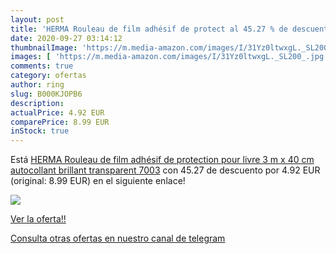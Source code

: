 ```yaml
---
layout: post
title: 'HERMA Rouleau de film adhésif de protect al 45.27 % de descuento'
date: 2020-09-27 03:14:12
thumbnailImage: 'https://m.media-amazon.com/images/I/31Yz0ltwxgL._SL200_.jpg'
images: [ 'https://m.media-amazon.com/images/I/31Yz0ltwxgL._SL200_.jpg' ]
comments: true
category: ofertas
author: ring
slug: B000KJOPB6
description:
actualPrice: 4.92 EUR
comparePrice: 8.99 EUR
inStock: true
---
```


Está [HERMA Rouleau de film adhésif de protection pour livre  3 m x 40 cm  autocollant  brillant  transparent  7003](https://www.amazon.com/dp/B000KJOPB6/?tag=redken08-20) con 45.27 de descuento por 4.92 EUR (original: 8.99 EUR) en el siguiente enlace!

[![](https://m.media-amazon.com/images/I/31Yz0ltwxgL._SL200_.jpg)](https://www.amazon.com/dp/B000KJOPB6/?tag=redken08-20)

[Ver la oferta!!](https://www.amazon.com/dp/B000KJOPB6/?tag=redken08-20)

[Consulta otras ofertas en nuestro canal de telegram](https://t.me/s/ofertas25)

